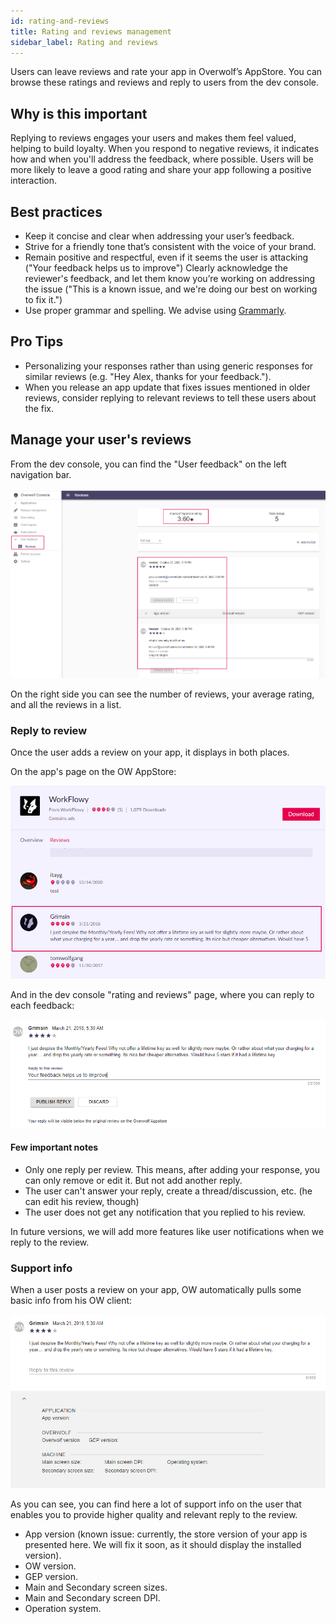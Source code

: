 ```yaml
---
id: rating-and-reviews
title: Rating and reviews management
sidebar_label: Rating and reviews
---
```


Users can leave reviews and rate your app in Overwolf’s AppStore. You can browse these ratings and reviews and reply to users from the dev console.

## Why is this important

Replying to reviews engages your users and makes them feel valued, helping to build loyalty. When you respond to negative reviews, it indicates how and when you'll address the feedback, where possible. Users will be more likely to leave a good rating and share your app following a positive interaction.

## Best practices

* Keep it concise and clear when addressing your user’s feedback.
* Strive for a friendly tone that’s consistent with the voice of your brand.
* Remain positive and respectful, even if it seems the user is attacking ("Your feedback helps us to improve") Clearly acknowledge the reviewer's feedback, and let them know you’re working on addressing the issue ("This is a known issue, and we're doing our best on working to fix it.")
* Use proper grammar and spelling. We advise using [Grammarly](https://app.grammarly.com/). 

## Pro Tips

* Personalizing your responses rather than using generic responses for similar reviews (e.g. "Hey Alex, thanks for your feedback.").
* When you release an app update that fixes issues mentioned in older reviews, consider replying to relevant reviews to tell these users about the fix.

## Manage your user's reviews

From the dev console, you can find the "User feedback" on the left navigation bar.

![welcome-screen](../assets/dev-console/rating-and-reviews/main-screen.png)

On the right side you can see the number of reviews, your average rating, and all the reviews in a list.

### Reply to review

Once the user adds a review on your app, it displays in both places.

On the app's page on the OW AppStore:

![feedback-appstore](../assets/dev-console/rating-and-reviews/feedback-appstore.png)

And in the dev console "rating and reviews" page, where you can reply to each feedback:

![feedback](../assets/dev-console/rating-and-reviews/feedback.png)

#### Few important notes

* Only one reply per review. This means, after adding your response, you can only remove or edit it. But not add another reply.
* The user can't answer your reply, create a thread/discussion, etc. (he can edit his review, though)
* The user does not get any notification that you replied to his review. 

In future versions, we will add more features like user notifications when we reply to the review.

### Support info

When a user posts a review on your app, OW automatically pulls some basic info from his OW client:

![feedback-info](../assets/dev-console/rating-and-reviews/feedback-info.png)

As you can see, you can find here a lot of support info on the user that enables you to provide higher quality and relevant reply to the review.

* App version (known issue: currently, the store version of your app is presented here. We will fix it soon, as it should display the installed version).
* OW version.
* GEP version.
* Main and Secondary screen sizes.
* Main and Secondary screen DPI.
* Operation system.
